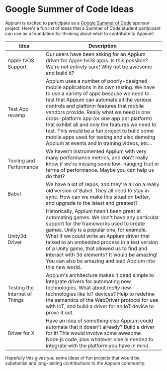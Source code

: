Google Summer of Code Ideas
=====

Appium is excited to participate as a [Google Summer of Code](https://summerofcode.withgoogle.com/) sponsor project. Here's a fun list of ideas that a Summer of Code student participant can use as a foundation for thinking about what to contribute to Appium!

|Idea|Description|
|----|-----------|
|Apple tvOS Support|Our users have been asking for an Appium driver for Apple tvOS apps. Is this possible? We're not entirely sure! Why not be awesome and build it?|
|Test App revamp|Appium uses a number of poorly-designed mobile applications in its own testing. We have to use a variety of apps because we need to test that Appium can automate all the various controls and platform features that mobile vendors provide. Really what we need is one cross-platform app (or one app per platform) that exhibit all and only the features we need to test. This would be a fun project to build some mobile apps used for testing and also demoing Appium at events and in training videos, etc...|
|Tooling and Performance|We haven't instrumented Appium with very many performance metrics, and don't really know if we're missing some low-hanging fruit in terms of performance. Maybe you can help us do that?|
|Babel|We have a lot of repos, and they're all on a really old version of Babel. They all need to stay in sync. How can we make this situation better, and upgrade to the latest and greatest?|
|Unity3d Driver|Historically, Appium hasn't been great at automating games. We don't have any particular support for the frameworks used to create games. Unity is a popular one, for example. What if we could write an Appium driver that talked to an embedded process in a test version of a Unity game, that allowed us to find and interact with 3d elements? It would be amazing! You can also be amazing and lead Appium into this new world.|
|Testing the Internet of Things|Appium's architecture makes it dead simple to integrate drivers for automating new technologies. What about _really_ new technologies like IoT devices? Help to redefine the semantics of the WebDriver protocol for use with IoT, and build a driver for an IoT device to prove it out.|
|Driver for X|Have an idea of something else Appium could automate that it doesn't already? Build a driver for it! This would involve some awesome Node.js code, plus whatever else is needed to integrate with the platform you have in mind.|

Hopefully this gives you some ideas of fun projects that would be substantial and long-lasting contributions to the Appium community.
